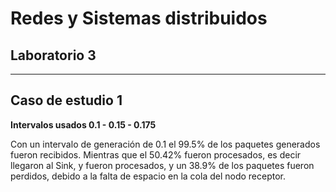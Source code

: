 # Redes y Sistemas distribuidos

## Laboratorio 3
----
## Caso de estudio 1


**Intervalos usados 0.1 - 0.15 - 0.175**

  Con un intervalo de generación de 0.1 el 99.5% de los paquetes generados fueron recibidos. Mientras que el 50.42% fueron procesados, es decir llegaron al Sink, y fueron procesados, y un 38.9% de los paquetes fueron perdidos, debido a la falta de espacio en la cola del nodo receptor.
